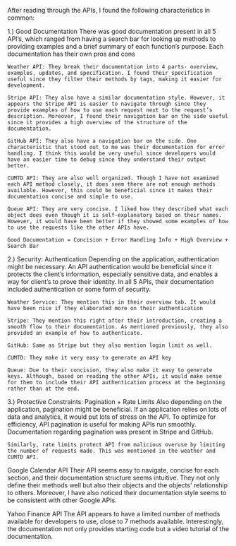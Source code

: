 After reading through the APIs, I found the following characteristics in common:

1.) Good Documentation
    There was good documentation present in all 5 API’s, which ranged from having a search bar for looking up methods to providing examples and a brief summary of each function’s purpose. Each documentation has their own pros and cons

    Weather API: They break their documentation into 4 parts- overview, examples, updates, and specification. I found their specification useful since they filter their methods by tags, making it easier for development.

    Stripe API: They also have a similar documentation style. However, it appears the Stripe API is easier to navigate through since they provide examples of how to use each request next to the request’s description. Moreover, I found their navigation bar on the side useful since it provides a high overview of the structure of the documentation.

    GitHub API: They also have a navigation bar on the side. One characteristic that stood out to me was their documentation for error handling. I think this would be very useful since developers would have an easier time to debug since they understand their output better.

	CUMTD API: They are also well organized. Though I have not examined each API method closely, it does seem there are not enough methods available. However, this could be beneficial since it makes their documentation concise and simple to use. 

	Queue API: They are very concise. I liked how they described what each object does even though it is self-explanatory based on their names. However, it would have been better if they showed some examples of how to use the requests like the other APIs have. 

    Good Documentation = Concision + Error Handling Info + High Overview + Search Bar


2.) Security: Authentication
	Depending on the application, authentication might be necessary. An API authentication would be beneficial since it protects the client’s information, especially sensitive data, and enables a way for client’s to prove their identity. In all 5 APIs, their documentation included authentication or some form of security. 

	Weather Service: They mention this in their overview tab. It would have been nice if they elaborated more on their authentication

	Stripe: They mention this right after their introduction, creating a smooth flow to their documentation. As mentioned previously, they also provided an example of how to authenticate.

	GitHub: Same as Stripe but they also mention login limit as well.

	CUMTD: They make it very easy to generate an API key 

	Queue: Due to their concision, they also make it easy to generate keys. Although, based on reading the other APIs, it would make sense for them to include their API authentication process at the beginning rather than at the end.

3.) Protective Constraints: Pagination + Rate Limits
	Also depending on the application, pagination might be beneficial. If an application relies on lots of data and analytics, it would put lots of stress on the API. To optimize for efficiency, API pagination is useful for making APIs run smoothly. Documentation regarding pagination was present in Stripe and GitHub.

	Similarly, rate limits protect API from malicious overuse by limiting the number of requests made. This was mentioned in the weather and CUMTD API. 



Google Calendar API
Their API seems easy to navigate, concise for each section, and their documentation structure seems intuitive. They not only define their methods well but also their objects and the objects' relationship to others. Moreover, I have also noticed their documentation style seems to be consistent with other Google APIs.

Yahoo Finance API
The API appears to have a limited number of methods available for developers to use, close to 7 methods available. Interestingly, the documentation not only provides starting code but a video tutorial of the documentation. 



